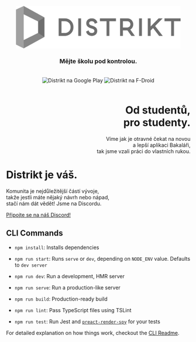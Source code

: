 <div align="center">
    <br>
    <br>
    <p align="center">
        <a href="https://distriktapp.cz">
            <img src="https://github.com/distriktteam/assets/blob/master/logo/distrikt-logo.svg" alt="Distrikt"
                width="450">
        </a>
    </p>
    <h3 align="center">Mějte školu pod kontrolou.</h3>
    <br>
    <div align="center">
        <img src="https://play.google.com/intl/en_us/badges/static/images/badges/cs_badge_web_generic.png"
            alt='Distrikt na Google Play' height="80px">
        <img src="https://fdroid.gitlab.io/artwork/badge/get-it-on-cs.png" 
            alt="Distrikt na F-Droid" height="80">
    </div>
    <br>
</div>

<div align="right">
    <h1>
        Od studentů,<br>
        pro studenty.
    </h1>
    <p>
        Víme jak je otravné čekat na novou <br>a lepší aplikaci Bakaláři, <br>tak jsme vzali práci do vlastních rukou.
    </p>
</div>

<div align="left">
    <h1>
        Distrikt je váš.
    </h1>
    <p>
        Komunita je nejdůležitější částí vývoje, <br>takže jestli máte nějaký návrh nebo nápad, <br>stačí nám dát vědět! Jsme na Discordu.
    </p>
    <a href="https://discord.gg/sSa7bX5">Připojte se na náš Discord!</a>
</div>

## CLI Commands
*   `npm install`: Installs dependencies

*   `npm run start`: Runs `serve` or `dev`, depending on `NODE_ENV` value. Defaults to `dev server`

*   `npm run dev`: Run a development, HMR server

*   `npm run serve`: Run a production-like server

*   `npm run build`: Production-ready build

*   `npm run lint`: Pass TypeScript files using TSLint

*   `npm run test`: Run Jest and [`preact-render-spy`](https://github.com/mzgoddard/preact-render-spy) for your tests


For detailed explanation on how things work, checkout the [CLI Readme](https://github.com/developit/preact-cli/blob/master/README.md).
